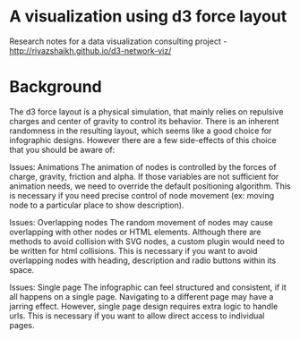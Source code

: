 # A visualization using d3 force layout

Research notes for a data visualization consulting project - http://riyazshaikh.github.io/d3-network-viz/

# Background
The d3 force layout is a physical simulation, that mainly relies on repulsive charges and center of gravity to control its behavior. There is an inherent randomness in the resulting layout, which seems like a good choice for infographic designs. However there are a few side-effects of this choice that you should be aware of:

Issues: Animations
The animation of nodes is controlled by the forces of charge, gravity, friction and alpha. If those variables are not sufficient for animation needs, we need to override the default positioning algorithm. This is necessary if you need precise control of node movement (ex: moving node to a particular place to show description).

Issues: Overlapping nodes
The random movement of nodes may cause overlapping with other nodes or HTML elements. Although there are methods to avoid collision with SVG nodes, a custom plugin would need to be written for html collisions. This is necessary if you want to avoid overlapping nodes with heading, description and radio buttons within its space.

Issues: Single page
The infographic can feel structured and consistent, if it all happens on a single page. Navigating to a different page may have a jarring effect. However, single page design requires extra logic to handle urls. This is necessary if you want to allow direct access to individual pages.
